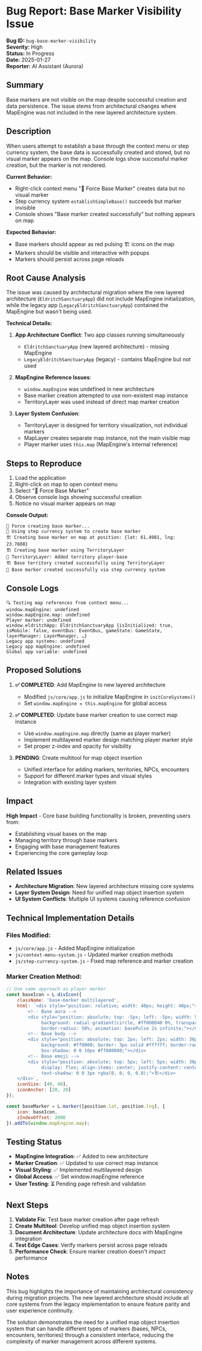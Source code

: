 # Bug Report: Base Marker Visibility Issue

**Bug ID:** `bug-base-marker-visibility`  
**Severity:** High  
**Status:** In Progress  
**Date:** 2025-01-27  
**Reporter:** AI Assistant (Aurora)  

## Summary
Base markers are not visible on the map despite successful creation and data persistence. The issue stems from architectural changes where MapEngine was not included in the new layered architecture system.

## Description
When users attempt to establish a base through the context menu or step currency system, the base data is successfully created and stored, but no visual marker appears on the map. Console logs show successful marker creation, but the marker is not rendered.

**Current Behavior:**
- Right-click context menu "🎯 Force Base Marker" creates data but no visual marker
- Step currency system `establishSimpleBase()` succeeds but marker invisible
- Console shows "Base marker created successfully" but nothing appears on map

**Expected Behavior:**
- Base markers should appear as red pulsing 🏗️ icons on the map
- Markers should be visible and interactive with popups
- Markers should persist across page reloads

## Root Cause Analysis
The issue was caused by architectural migration where the new layered architecture (`EldritchSanctuaryApp`) did not include MapEngine initialization, while the legacy app (`LegacyEldritchSanctuaryApp`) contained the MapEngine but wasn't being used.

**Technical Details:**
1. **App Architecture Conflict**: Two app classes running simultaneously
   - `EldritchSanctuaryApp` (new layered architecture) - missing MapEngine
   - `LegacyEldritchSanctuaryApp` (legacy) - contains MapEngine but not used

2. **MapEngine Reference Issues**: 
   - `window.mapEngine` was undefined in new architecture
   - Base marker creation attempted to use non-existent map instance
   - TerritoryLayer was used instead of direct map marker creation

3. **Layer System Confusion**:
   - TerritoryLayer is designed for territory visualization, not individual markers
   - MapLayer creates separate map instance, not the main visible map
   - Player marker uses `this.map` (MapEngine's internal reference)

## Steps to Reproduce
1. Load the application
2. Right-click on map to open context menu
3. Select "🎯 Force Base Marker"
4. Observe console logs showing successful creation
5. Notice no visual marker appears on map

**Console Output:**
```
🎯 Force creating base marker...
🎯 Using step currency system to create base marker
🏗️ Creating base marker on map at position: {lat: 61.4981, lng: 23.7608}
🏗️ Creating base marker using TerritoryLayer
🏰 TerritoryLayer: Added territory player-base
🏗️ Base territory created successfully using TerritoryLayer
🎯 Base marker created successfully via step currency system
```

## Console Logs
```
🔍 Testing map references from context menu...
window.mapEngine: undefined
window.mapEngine.map: undefined
Player marker: undefined
window.eldritchApp: EldritchSanctuaryApp {isInitialized: true, isMobile: false, eventBus: EventBus, gameState: GameState, layerManager: LayerManager, …}
Legacy app systems: undefined
Legacy app mapEngine: undefined
Global app variable: undefined
```

## Proposed Solutions
1. **✅ COMPLETED**: Add MapEngine to new layered architecture
   - Modified `js/core/app.js` to initialize MapEngine in `initCoreSystems()`
   - Set `window.mapEngine = this.mapEngine` for global access

2. **✅ COMPLETED**: Update base marker creation to use correct map instance
   - Use `window.mapEngine.map` directly (same as player marker)
   - Implement multilayered marker design matching player marker style
   - Set proper z-index and opacity for visibility

3. **PENDING**: Create multitool for map object insertion
   - Unified interface for adding markers, territories, NPCs, encounters
   - Support for different marker types and visual styles
   - Integration with existing layer system

## Impact
**High Impact** - Core base building functionality is broken, preventing users from:
- Establishing visual bases on the map
- Managing territory through base markers
- Engaging with base management features
- Experiencing the core gameplay loop

## Related Issues
- **Architecture Migration**: New layered architecture missing core systems
- **Layer System Design**: Need for unified map object insertion system
- **UI System Conflicts**: Multiple UI systems causing reference confusion

## Technical Implementation Details

### Files Modified:
- `js/core/app.js` - Added MapEngine initialization
- `js/context-menu-system.js` - Updated marker creation methods
- `js/step-currency-system.js` - Fixed map reference and marker creation

### Marker Creation Method:
```javascript
// Use same approach as player marker
const baseIcon = L.divIcon({
    className: 'base-marker multilayered',
    html: `<div style="position: relative; width: 40px; height: 40px;">
        <!-- Base aura -->
        <div style="position: absolute; top: -5px; left: -5px; width: 50px; height: 50px; 
             background: radial-gradient(circle, #ff000040 0%, transparent 70%); 
             border-radius: 50%; animation: basePulse 2s infinite;"></div>
        <!-- Base body -->
        <div style="position: absolute; top: 2px; left: 2px; width: 36px; height: 36px; 
             background: #ff0000; border: 3px solid #ffffff; border-radius: 50%; 
             box-shadow: 0 0 10px #ff000080;"></div>
        <!-- Base emoji -->
        <div style="position: absolute; top: 5px; left: 5px; width: 30px; height: 30px; 
             display: flex; align-items: center; justify-content: center; font-size: 18px; 
             text-shadow: 0 0 3px rgba(0, 0, 0, 0.8);">🏗️</div>
    </div>`,
    iconSize: [40, 40],
    iconAnchor: [20, 20]
});

const baseMarker = L.marker([position.lat, position.lng], { 
    icon: baseIcon,
    zIndexOffset: 2000
}).addTo(window.mapEngine.map);
```

## Testing Status
- **MapEngine Integration**: ✅ Added to new architecture
- **Marker Creation**: ✅ Updated to use correct map instance
- **Visual Styling**: ✅ Implemented multilayered design
- **Global Access**: ✅ Set window.mapEngine reference
- **User Testing**: ⏳ Pending page refresh and validation

## Next Steps
1. **Validate Fix**: Test base marker creation after page refresh
2. **Create Multitool**: Develop unified map object insertion system
3. **Document Architecture**: Update architecture docs with MapEngine integration
4. **Test Edge Cases**: Verify markers persist across page reloads
5. **Performance Check**: Ensure marker creation doesn't impact performance

## Notes
This bug highlights the importance of maintaining architectural consistency during migration projects. The new layered architecture should include all core systems from the legacy implementation to ensure feature parity and user experience continuity.

The solution demonstrates the need for a unified map object insertion system that can handle different types of markers (bases, NPCs, encounters, territories) through a consistent interface, reducing the complexity of marker management across different systems.
